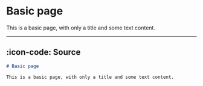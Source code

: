 # Basic page

This is a basic page, with only a title and some text content.

---

## :icon-code: Source

```md basic-page.md
# Basic page

This is a basic page, with only a title and some text content.
```